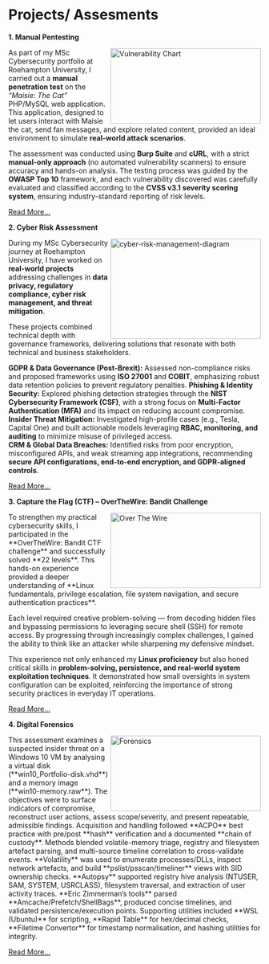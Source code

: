 # Projects/ Assesments 

**1. Manual Pentesting**

<img width="300" height="150" alt="Vulnerability Chart" align="right" width="400" src="https://github.com/user-attachments/assets/31d23919-8840-44c8-8a5b-5d75a310512d" /> As part of my MSc Cybersecurity portfolio at Roehampton University, I carried out a **manual penetration test** on the *“Maisie: The Cat”* PHP/MySQL web application.
This application, designed to let users interact with Maisie the cat, send fan messages, and explore related content, provided an ideal environment to simulate **real-world attack scenarios**.  

The assessment was conducted using **Burp Suite** and **cURL**, with a strict **manual-only approach** (no automated vulnerability scanners) to ensure accuracy and hands-on analysis. The testing process was guided by the **OWASP Top 10** framework, and each vulnerability discovered was carefully evaluated and classified according to the **CVSS v3.1 severity scoring system**, ensuring industry-standard reporting of risk levels.

[Read More...](projectlist/pentest.md) 


**2. Cyber Risk Assessment**

<img width="300" height="200" alt="cyber-risk-management-diagram" align="right" width="400" src="https://github.com/user-attachments/assets/3376891f-9df8-4c3e-af45-fc837232dde4" /> During my MSc Cybersecurity journey at Roehampton University, I have worked on **real-world projects** addressing challenges in **data privacy, regulatory compliance, cyber risk management, and threat mitigation**. 

These projects combined technical depth with governance frameworks, delivering solutions that resonate with both technical and business stakeholders.  

**GDPR & Data Governance (Post-Brexit):** Assessed non-compliance risks and proposed frameworks using **ISO 27001** and **COBIT**, emphasizing robust data retention policies to prevent regulatory penalties.
**Phishing & Identity Security:** Explored phishing detection strategies through the **NIST Cybersecurity Framework (CSF)**, with a strong focus on **Multi-Factor Authentication (MFA)** and its impact on reducing account compromise.
**Insider Threat Mitigation:** Investigated high-profile cases (e.g., Tesla, Capital One) and built actionable models leveraging **RBAC, monitoring, and auditing** to minimize misuse of privileged access.  
**CRM & Global Data Breaches:** Identified risks from poor encryption, misconfigured APIs, and weak streaming app integrations, recommending **secure API configurations, end-to-end encryption, and GDPR-aligned controls**. 

[Read More...](projectlist/crm.md)


**3. Capture the Flag (CTF) – OverTheWire: Bandit Challenge** 

<img width="300" height="150" alt="Over The Wire" align="right" width="400" src="https://github.com/user-attachments/assets/c294d6a4-df25-4186-bb11-091be97a899c" />
To strengthen my practical cybersecurity skills, I participated in the **OverTheWire: Bandit CTF challenge** and successfully solved **22 levels**. This hands-on experience provided a deeper understanding of **Linux fundamentals, privilege escalation, file system navigation, and secure authentication practices**.  

Each level required creative problem-solving — from decoding hidden files and bypassing permissions to leveraging secure shell (SSH) for remote access. By progressing through increasingly complex challenges, I gained the ability to think like an attacker while sharpening my defensive mindset.  

This experience not only enhanced my **Linux proficiency** but also honed critical skills in **problem-solving, persistence, and real-world system exploitation techniques**. It demonstrated how small oversights in system configuration can be exploited, reinforcing the importance of strong security practices in everyday IT operations.  

[Read More...](projectlist/ctf.md)


**4. Digital Forensics**

<img width="300" height="150" alt="Forensics" align="right" width="400" src="https://github.com/user-attachments/assets/71b1ff83-4d34-425b-9137-b2f731b8ea8f" />
This assessment examines a suspected insider threat on a Windows 10 VM by analysing a virtual disk (**win10_Portfolio-disk.vhd**) and a memory image (**win10-memory.raw**).  
The objectives were to surface indicators of compromise, reconstruct user actions, assess scope/severity, and present repeatable, admissible findings.  
Acquisition and handling followed **ACPO** best practice with pre/post **hash** verification and a documented **chain of custody**.  
Methods blended volatile-memory triage, registry and filesystem artefact parsing, and multi-source timeline correlation to cross-validate events.  
**Volatility** was used to enumerate processes/DLLs, inspect network artefacts, and build **pslist/psscan/timeliner** views with SID ownership checks.  
**Autopsy** supported registry hive analysis (NTUSER, SAM, SYSTEM, USRCLASS), filesystem traversal, and extraction of user activity traces.  
**Eric Zimmerman’s tools** parsed **Amcache/Prefetch/ShellBags**, produced concise timelines, and validated persistence/execution points.  
Supporting utilities included **WSL (Ubuntu)** for scripting, **Rapid Table** for hex/decimal checks, **Filetime Convertor** for timestamp normalisation, and hashing utilities for integrity.  

[Read More...](projectlist/forensics.md)


